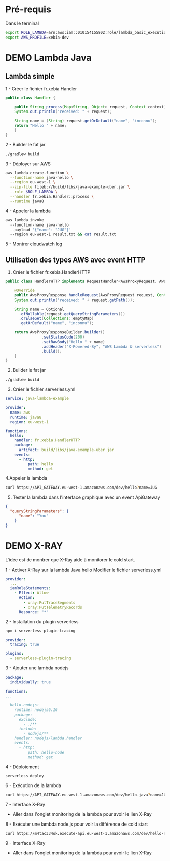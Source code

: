 

# Pré-requis
Dans le terminal
```bash
export ROLE_LAMBDA=arn:aws:iam::010154155802:role/lambda_basic_execution
export AWS_PROFILE=xebia-dev
```

# DEMO Lambda Java

## Lambda simple

1 - Créer le fichier fr.xebia.Handler
```java
public class Handler {

	public String process(Map<String, Object> request, Context context) {
    System.out.println("received: " + request);

    String name = (String) request.getOrDefault("name", "inconnu");
    return "Hello " + name;
	}
}
```
2 - Builder le fat jar
```bash
./gradlew build
```

3 - Déployer sur AWS
```bash
aws lambda create-function \
  --function-name java-hello \
  --region eu-west-1 \
  --zip-file fileb://build/libs/java-example-uber.jar \
  --role $ROLE_LAMBDA \
  --handler fr.xebia.Handler::process \
  --runtime java8
```

4 - Appeler la lambda
```bash
aws lambda invoke 
  --function-name java-hello 
  --payload '{"name": "JUG"}' 
  --region eu-west-1 result.txt && cat result.txt
```

5 - Montrer cloudwatch log
 

## Utilisation des types AWS avec event HTTP
1. Créer le fichier fr.xebia.HandlerHTTP
```java
public class HandlerHTTP implements RequestHandler<AwsProxyRequest, AwsProxyResponse> {

	@Override
	public AwsProxyResponse handleRequest(AwsProxyRequest request, Context context) {
    System.out.println("received: " + request.getPath());

    String name = Optional
      .ofNullable(request.getQueryStringParameters())
      .orElseGet(Collections::emptyMap)
      .getOrDefault("name", "inconnu");

    return AwsProxyResponseBuilder.builder()
				.setStatusCode(200)
				.setRawBody("Hello " + name)
				.addHeader("X-Powered-By", "AWS Lambda & serverless")
				.build();
	}
}
```

2. Builder le fat jar
```bash
./gradlew build
```

3. Créer le fichier serverless.yml

```yaml
service: java-lambda-example

provider:
  name: aws
  runtime: java8
  region: eu-west-1

functions:
  hello:
    handler: fr.xebia.HandlerHTTP
    package:
      artifact: build/libs/java-example-uber.jar
    events:
      - http:
          path: hello
          method: get
```

4.Appeler la lambda
```bash
curl https://API_GATEWAY.eu-west-1.amazonaws.com/dev/hello?name=JUG
```

5. Tester la lambda dans l'interface graphique avec un event ApiGateway
```json
{
  "queryStringParameters": {
      "name": "You"
    }
}
```


# DEMO X-RAY
L'idée est de montrer que X-Ray aide à monitorer le cold start.

1 - Activer X-Ray sur la lambda Java hello
Modifier le fichier serverless.yml

```yaml
provider:
  ...
  iamRoleStatements:
    - Effect: Allow
      Action:
        - xray:PutTraceSegments
        - xray:PutTelemetryRecords
      Resource: "*"
```

2 - Installation du plugin serverless
```
npm i serverless-plugin-tracing
```

```yaml
provider:
  tracing: true

plugins:
  - serverless-plugin-tracing
```

3 - Ajouter une lambda nodejs
```yaml
package:
  individually: true
  
functions:
...

  hello-nodejs:
    runtime: nodejs6.10
    package:
      exclude:
        - ./**
      include:
        - nodejs/**
    handler: nodejs/lambda.handler
    events:
      - http:
          path: hello-node
          method: get

```

4 - Déploiement
```
serverless deploy
```

6 - Exécution de la lambda
```bash
curl https://API_GATEWAY.eu-west-1.amazonaws.com/dev/hello-java?name=JUG
```

7 - Interface X-Ray
* Aller dans l'onglet monitoring de la lambda pour avoir le lien X-Ray

8 - Exécuter une lambda node.js pour voir la différence de cold start
```bash
curl https://m4tac334ok.execute-api.eu-west-1.amazonaws.com/dev/hello-node?name=jug
```
9 - Interface X-Ray
* Aller dans l'onglet monitoring de la lambda pour avoir le lien X-Ray
